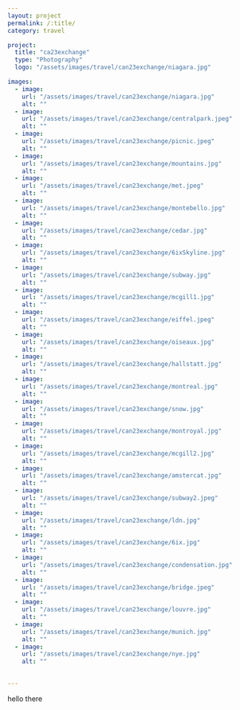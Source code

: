 ```yaml
---
layout: project
permalink: /:title/
category: travel

project:
  title: "ca23exchange"
  type: "Photography"
  logo: "/assets/images/travel/can23exchange/niagara.jpg"

images:
  - image:
    url: "/assets/images/travel/can23exchange/niagara.jpg"
    alt: ""
  - image:
    url: "/assets/images/travel/can23exchange/centralpark.jpeg"
    alt: ""
  - image:
    url: "/assets/images/travel/can23exchange/picnic.jpeg"
    alt: ""
  - image:
    url: "/assets/images/travel/can23exchange/mountains.jpg"
    alt: ""
  - image:
    url: "/assets/images/travel/can23exchange/met.jpeg"
    alt: ""
  - image:
    url: "/assets/images/travel/can23exchange/montebello.jpg"
    alt: ""
  - image:
    url: "/assets/images/travel/can23exchange/cedar.jpg"
    alt: ""
  - image:
    url: "/assets/images/travel/can23exchange/6ixSkyline.jpg"
    alt: ""
  - image:
    url: "/assets/images/travel/can23exchange/subway.jpg"
    alt: ""
  - image:
    url: "/assets/images/travel/can23exchange/mcgill1.jpg"
    alt: ""
  - image:
    url: "/assets/images/travel/can23exchange/eiffel.jpeg"
    alt: ""
  - image:
    url: "/assets/images/travel/can23exchange/oiseaux.jpg"
    alt: ""
  - image:
    url: "/assets/images/travel/can23exchange/hallstatt.jpg"
    alt: ""
  - image:
    url: "/assets/images/travel/can23exchange/montreal.jpg"
    alt: ""
  - image:
    url: "/assets/images/travel/can23exchange/snow.jpg"
    alt: ""
  - image:
    url: "/assets/images/travel/can23exchange/montroyal.jpg"
    alt: ""
  - image:
    url: "/assets/images/travel/can23exchange/mcgill2.jpg"
    alt: ""
  - image:
    url: "/assets/images/travel/can23exchange/amstercat.jpg"
    alt: ""
  - image:
    url: "/assets/images/travel/can23exchange/subway2.jpeg"
    alt: ""
  - image:
    url: "/assets/images/travel/can23exchange/ldn.jpg"
    alt: ""
  - image:
    url: "/assets/images/travel/can23exchange/6ix.jpg"
    alt: ""
  - image:
    url: "/assets/images/travel/can23exchange/condensation.jpg"
    alt: ""
  - image:
    url: "/assets/images/travel/can23exchange/bridge.jpeg"
    alt: ""
  - image:
    url: "/assets/images/travel/can23exchange/louvre.jpg"
    alt: ""
  - image:
    url: "/assets/images/travel/can23exchange/munich.jpg"
    alt: ""
  - image:
    url: "/assets/images/travel/can23exchange/nye.jpg"
    alt: ""
  

---
```

<p>hello there</p>
